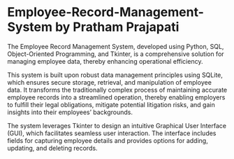 # Employee-Record-Management-System by Pratham Prajapati

The Employee Record Management System, developed using Python, SQL, Object-Oriented Programming, and Tkinter, is a comprehensive solution for managing employee data, thereby enhancing operational efficiency.

This system is built upon robust data management principles using SQLite, which ensures secure storage, retrieval, and manipulation of employee data. It transforms the traditionally complex process of maintaining accurate employee records into a streamlined operation, thereby enabling employers to fulfill their legal obligations, mitigate potential litigation risks, and gain insights into their employees’ backgrounds.

The system leverages Tkinter to design an intuitive Graphical User Interface (GUI), which facilitates seamless user interaction. The interface includes fields for capturing employee details and provides options for adding, updating, and deleting records.

